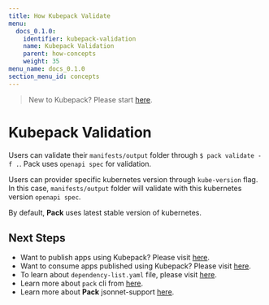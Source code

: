 ```yaml
---
title: How Kubepack Validate
menu:
  docs_0.1.0:
    identifier: kubepack-validation
    name: Kubepack Validation
    parent: how-concepts
    weight: 35
menu_name: docs_0.1.0
section_menu_id: concepts
---
```

> New to Kubepack? Please start [here](/docs/concepts/README.md).

# Kubepack Validation

Users can validate their `manifests/output` folder through `$ pack validate -f .`. 
Pack uses `openapi spec` for validation. 

Users can provider specific kubernetes version through `kube-version` flag.
 In this case, `manifests/output` folder will validate with this kubernetes version `openapi spec`.
 
By default, **Pack** uses  latest stable version of kubernetes.  

## Next Steps

- Want to publish apps using Kubepack? Please visit [here](/docs/concepts/how/publisher.md).
- Want to consume apps published using Kubepack? Please visit [here](/docs/concepts/how/user.md).
- To learn about `dependency-list.yaml` file, please visit [here](/docs/concepts/how/manifest.md).
- Learn more about `pack` cli from [here](/docs/concepts/how/cli.md).
- Learn more about **Pack** jsonnet-support [here](/docs/concepts/how/jsonnet-support.md).
